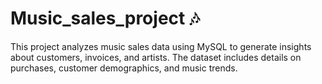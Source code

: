 # Music_sales_project 🎶
This project analyzes music sales data using MySQL to generate insights about customers, invoices, and artists. The dataset includes details on purchases, customer demographics, and music trends.
